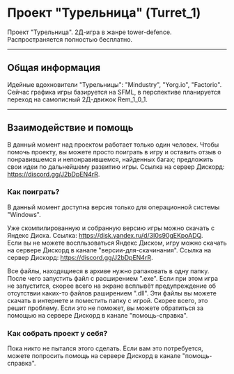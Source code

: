 # Проект "Турельница" (Turret_1) 
Проект "Турельница". 2Д-игра в жанре tower-defence. Распространяется полностью бесплатно.
___
## Общая информация
Идейные вдохновители "Турельницы": "Mindustry", "Yorg.io", "Factorio". 
Сейчас графика игры базируется на SFML, в перспективе планируется переход на самописный 2Д-движок Rem_1_0_1.
___
## Взаимодействие и помощь
В данный момент над проектом работает только один человек. Чтобы помочь проекту, вы можете просто поиграть в игру и оставить отзыв о понравившемся и непонравившемся, найденных багах; предложить свои идеи по дальнейшему развитию игры.
Ссылка на сервер Дискорд: <https://discord.gg/J2bDpEN4rR>.
### Как поиграть?
В данный момент доступна версия только для операционной системы "Windows".  

Уже скомпилированную и собранную версию игры можно скачать с Яндекс Диска. Ссылка: <https://disk.yandex.ru/d/3I0s90gEKpoADQ>.  
Если вы не можете воспльзоваться Яндекс Диском, игру можно скачать на сервере Дискорд в канале "версии-для-скачинания". Ссылка на сервер Дискорд: <https://discord.gg/J2bDpEN4rR>.

Все файлы, находящиеся в архиве нужно рапаковать в одну папку. После чего запустить файл с расширением ".exe". Если при этом игра не запустится, скорее всего на экране всплывёт предупреждение об отсутствии каких-то файлов  раширением ".dll". Эти файлы вы можете скачать в интернете и поместить папку с игрой. Скорее всего, это решит проблему. Если это не поможет, вы можете обратиться за помощью на сервере Дискорд в канале "помощь-справка".
### Как собрать проект у себя?
Пока никто не пытался этого сделать. Если вам это потребуется, можете попросить помощь на сервере Дискорд в канале "помощь-справка".
